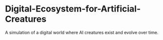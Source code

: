 # Digital-Ecosystem-for-Artificial-Creatures
A simulation of a digital world where AI creatures exist and evolve over time.
